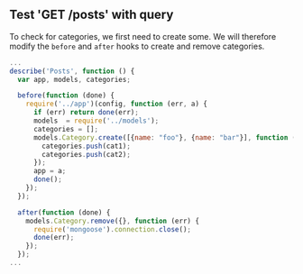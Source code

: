 ## Test 'GET /posts' with query

To check for categories, we first need to create some.
We will therefore modify the `before` and `after` hooks
to create and remove categories.

```javascript
...
describe('Posts', function () {
  var app, models, categories;

  before(function (done) {
    require('../app')(config, function (err, a) {
      if (err) return done(err);
      models  = require('../models');
      categories = [];
      models.Category.create([{name: "foo"}, {name: "bar"}], function (err, cat1, cat2) {
        categories.push(cat1);
        categories.push(cat2);
      });
      app = a;
      done();
    });
  });

  after(function (done) {
    models.Category.remove({}, function (err) {
      require('mongoose').connection.close();
      done(err);
    });
  });
...
```
